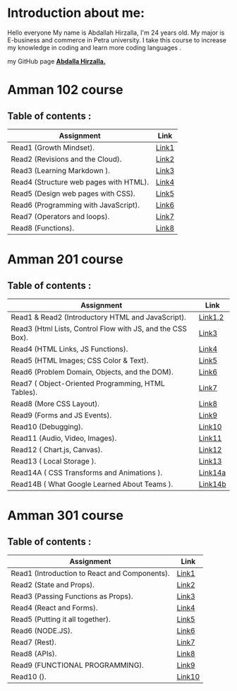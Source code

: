 # Introduction about me:
Hello everyone
My name is Abdallah Hirzalla, I'm 24 years old.
My major is E-business and commerce in Petra university.
I take this course to increase my knowledge in coding and learn more coding languages .


my GitHub page **[Abdalla Hirzalla.](https://github.com/Abdalla-Hirzalla)**



# Amman 102 course
## Table of contents :

Assignment|Link
----------|-----
Read1 (Growth Mindset).  |[Link1](102/read1.md)
Read2 (Revisions and the Cloud).     |[Link2](102/read2.md)
Read3 (Learning Markdown ).|[Link3](102/read3.md)
Read4 (Structure web pages with HTML).| [Link4](102/read4.md)
Read5 (Design web pages with CSS).|[Link5](102/read5.md)
Read6 (Programming with JavaScript).|[Link6](102/read6.md)
Read7 (Operators and loops).|[Link7](102/read7.md)
Read8 (Functions). | [Link8](102/read8.md)


# Amman 201 course

## Table of contents :

Assignment|Link
----------|-----
Read1 & Read2 (Introductory HTML and JavaScript).|[Link1,2](201/read.md)
Read3 (Html Lists, Control Flow with JS, and the CSS Box).|[Link3](201/read2.md)
Read4 (HTML Links, JS Functions).|[Link4](201/read3.md)
Read5 (HTML Images; CSS Color & Text).|[Link5](201/read4.md)
Read6 (Problem Domain, Objects, and the DOM).|[Link6](201/read5.md)
Read7 ( Object-Oriented Programming, HTML Tables).|[Link7](201/read6.md)
Read8 (More CSS Layout).|[Link8](201/read7.md)
Read9 (Forms and JS Events).|[Link9](201/read8.md)
Read10 (Debugging).|[Link10](201/read9.md)
Read11 (Audio, Video, Images).|[Link11](201/read10.md)
Read12 ( Chart.js, Canvas).|[Link12](201/read11.md)
Read13 ( Local Storage ).|[Link13](201/read12.md)
Read14A ( CSS Transforms and Animations ).|[Link14a](201/read14a.md)
Read14B ( What Google Learned About Teams ).|[Link14b](201/read14b.md)



# Amman 301 course

## Table of contents :

Assignment|Link
----------|-----
Read1 (Introduction to React and Components).|[Link1](301/read1.md)
Read2 (State and Props).|[Link2](301/read2.md)
Read3 (Passing Functions as Props).|[Link3](301/read3.md)
Read4 (React and Forms).|[Link4](301/read4.md)
Read5 (Putting it all together).|[Link5](301/read5.md)
Read6 (NODE.JS).|[Link6](301/read6.md)
Read7 (Rest).|[Link7](301/read7.md)
Read8 (APIs).|[Link8](301/read8.md)
Read9 (FUNCTIONAL PROGRAMMING).|[Link9](301/read9.md)
Read10 ().|[Link10]()
